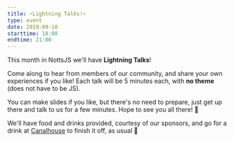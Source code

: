 ```yaml
---
title: ⚡️Lightning Talks!⚡️
type: event
date: 2019-09-10
starttime: 18:00
endtime: 21:00
---
```


This month in NottsJS we'll have **Lightning Talks**!

Come along to hear from members of our community, and share your own experiences if you like! Each talk will be 5 minutes each, with **no theme** (does not have to be JS).

You can make slides if you like, but there's no need to prepare, just get up there and talk to us for a few minutes. Hope to see you all there! 💛

We'll have food and drinks provided, courtesy of our sponsors, and go for a drink at [Canalhouse](https://www.castlerockbrewery.co.uk/pubs/the-canalhouse/) to finish it off, as usual 🙂
